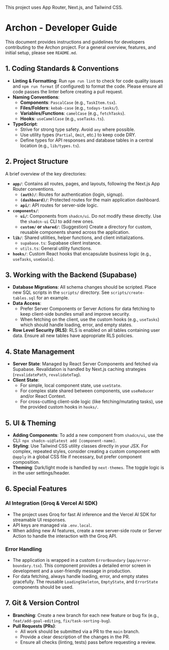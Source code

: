 This project uses App Router, Next.js, and Tailwind CSS.

# Archon - Developer Guide

This document provides instructions and guidelines for developers contributing to the Archon project. For a general overview, features, and initial setup, please see `README.md`.

## 1. Coding Standards & Conventions

- **Linting & Formatting**: Run `npm run lint` to check for code quality issues and `npm run format` (if configured) to format the code. Please ensure all code passes the linter before creating a pull request.
- **Naming Conventions**:
    - **Components**: `PascalCase` (e.g., `TaskItem.tsx`).
    - **Files/Folders**: `kebab-case` (e.g., `todays-tasks/`).
    - **Variables/Functions**: `camelCase` (e.g., `fetchTasks`).
    - **Hooks**: `useCamelCase` (e.g., `useTasks.ts`).
- **TypeScript**:
    - Strive for strong type safety. Avoid `any` where possible.
    - Use utility types (`Partial`, `Omit`, etc.) to keep code DRY.
    - Define types for API responses and database tables in a central location (e.g., `lib/types.ts`).

## 2. Project Structure

A brief overview of the key directories:

- **`app/`**: Contains all routes, pages, and layouts, following the Next.js App Router conventions.
    - **`(auth)/`**: Routes for authentication (login, signup).
    - **`(dashboard)/`**: Protected routes for the main application dashboard.
    - **`api/`**: API routes for server-side logic.
- **`components/`**:
    - **`ui/`**: Components from `shadcn/ui`. Do not modify these directly. Use the `shadcn-ui` CLI to add new ones.
    - **`custom/` or `shared/`**: (Suggestion) Create a directory for custom, reusable components shared across the application.
- **`lib/`**: Shared utilities, helper functions, and client initializations.
    - `supabase.ts`: Supabase client instance.
    - `utils.ts`: General utility functions.
- **`hooks/`**: Custom React hooks that encapsulate business logic (e.g., `useTasks`, `useGoals`).

## 3. Working with the Backend (Supabase)

- **Database Migrations**: All schema changes should be scripted. Place new SQL scripts in the `scripts/` directory. See `scripts/create-tables.sql` for an example.
- **Data Access**:
    - Prefer Server Components or Server Actions for data fetching to keep client-side bundles small and improve security.
    - When fetching on the client, use the custom hooks (e.g., `useTasks`) which should handle loading, error, and empty states.
- **Row Level Security (RLS)**: RLS is enabled on all tables containing user data. Ensure all new tables have appropriate RLS policies.

## 4. State Management

- **Server State**: Managed by React Server Components and fetched via Supabase. Revalidation is handled by Next.js caching strategies (`revalidatePath`, `revalidateTag`).
- **Client State**:
    - For simple, local component state, use `useState`.
    - For complex state shared between components, use `useReducer` and/or React Context.
    - For cross-cutting client-side logic (like fetching/mutating tasks), use the provided custom hooks in `hooks/`.

## 5. UI & Theming

- **Adding Components**: To add a new component from `shadcn/ui`, use the CLI: `npx shadcn-ui@latest add [component-name]`.
- **Styling**: Use Tailwind CSS utility classes directly in your JSX. For complex, repeated styles, consider creating a custom component with `@apply` in a global CSS file if necessary, but prefer component composition.
- **Theming**: Dark/light mode is handled by `next-themes`. The toggle logic is in the user settings/header.

## 6. Special Features

### AI Integration (Groq & Vercel AI SDK)
- The project uses Groq for fast AI inference and the Vercel AI SDK for streamable UI responses.
- API keys are managed via `.env.local`.
- When adding new AI features, create a new server-side route or Server Action to handle the interaction with the Groq API.

### Error Handling
- The application is wrapped in a custom `ErrorBoundary` (`app/error-boundary.tsx`). This component provides a detailed error screen in development and a user-friendly message in production.
- For data fetching, always handle loading, error, and empty states gracefully. The reusable `LoadingSkeleton`, `EmptyState`, and `ErrorState` components should be used.

## 7. Git & Version Control

- **Branching**: Create a new branch for each new feature or bug fix (e.g., `feat/add-goal-editing`, `fix/task-sorting-bug`).
- **Pull Requests (PRs)**:
    - All work should be submitted via a PR to the `main` branch.
    - Provide a clear description of the changes in the PR.
    - Ensure all checks (linting, tests) pass before requesting a review.